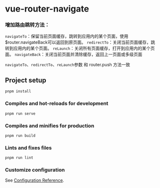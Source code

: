 # vue-router-navigate

### 增加路由跳转方法：
`navigateTo`：保留当前页面缓存，跳转到应用内的某个页面，使用$router.navigateBack可以返回到原页面。
`redirectTo`：关闭当前页面缓存，跳转到应用内的某个页面。
`reLaunch`：关闭所有页面缓存，打开到应用内的某个页面。
`navigateBack`：关闭当前页面并清除缓存，返回上一页面或多级页面

`navigateTo`、`redirectTo`、`reLaunch`参数 和 router.push 方法一致


## Project setup
```
pnpm install
```

### Compiles and hot-reloads for development
```
pnpm run serve
```

### Compiles and minifies for production
```
pnpm run build
```

### Lints and fixes files
```
pnpm run lint
```

### Customize configuration
See [Configuration Reference](https://cli.vuejs.org/config/).
